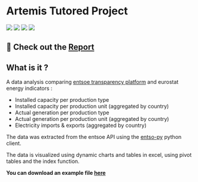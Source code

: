 # Artemis Tutored Project

![](https://img.shields.io/badge/Python-31A8FF.svg?logo=python&logoColor=white)
![](https://img.shields.io/badge/Pandas-150458.svg?logo=pandas&logoColor=white)
![](https://img.shields.io/badge/Jupyter%20Notebook-F37626?logo=jupyter&logoColor=white)
![](https://img.shields.io/badge/Microsoft%20Excel-217346?logo=microsoft-excel&logoColor=white)

## :page_facing_up: Check out the [Report](https://github.com/valentin-daab/artemis-tutored-project/blob/a12213b47d7d9519c1ec1e8e7588389e40c43b33/entsoe_vs_eurostat_comparison.pdf)

## What is it ?

A data analysis comparing [entsoe transparency platform](https://transparency.entsoe.eu/) and eurostat energy indicators :
- Installed capacity per production type
- Installed capacity per production unit (aggregated by country)
- Actual generation per production type
- Actual generation per production unit (aggregated by country)
- Electricity imports & exports (aggregated by country)

The data was extracted from the entsoe API using the [entso-py](https://github.com/EnergieID/entsoe-py) python client.

The data is visualized using dynamic charts and tables in excel, using pivot tables and the index function.

**You can download an example file [here](https://github.com/valentin-daab/artemis-tutored-project/blob/main/final_imports.xlsx)**

